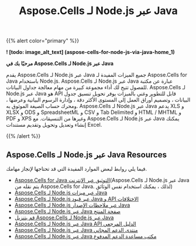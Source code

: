﻿---
title: Aspose.Cells لـ Node.js عبر Java
type: docs
weight: 50
url: /ar/nodejs-java/
is_root: true
---
{{% alert color="primary" %}}

**! [todo: image_alt_text] (aspose-cells-for-node-js-via-java-home_1)**

**مرحبًا بك في Aspose.Cells لـ Node.js عبر Java**

يقدم Aspose.Cells لـ Node.js عبر Java جميع الميزات المفيدة لـ Aspose.Cells for Java باستخدام Node.js. Aspose.Cells لـ Node.js عبر Java عبارة عن مكتبة للفصول تتيح لك أداء مجموعة كبيرة من مهام معالجة جداول البيانات. Aspose.Cells لـ Node.js عبر Java هو API قابل للتطوير وغني بالميزات يوفر تحويل تنسيق جدول البيانات ، وتصميم أوراق العمل إلى المستوى الأكثر دقة ، وإدارة الرسوم البيانية وعرضها ، ومحرك حساب الصيغة الموثوق به. Aspose.Cells لـ Node.js عبر Java يدعم XLS و XLSX و ODS و SpreadsheetML و CSV و Tab Delimited و HTML / MHTML و PDF و XPS وغيرها من التنسيقات. مع Aspose.Cells لـ Node.js عبر Java يمكنك إنشاء وتعديل وتحويل وتقديم مستندات Excel.

{{% /alert %}}

## **Aspose.Cells لـ Node.js عبر Java Resources**

فيما يلي روابط لبعض الموارد المفيدة التي قد تحتاجها لإنجاز مهامك.

- [Aspose.Cells for Java التوثيق عبر الإنترنت](/cells/ar/java/)(Aspose.Cells لـ Node.js عبر Java يتم نقله من Aspose.Cells for Java. لذلك ، يمكنك استخدام نفس الوثائق)
- [Aspose.Cells لـ Node.js عبر ميزات Java](/cells/ar/nodejs-java/features/)
- [Aspose.Cells لـ Node.js عبر قيود Java و API الاختلافات](/cells/ar/nodejs-java/limitations-and-api-differences/)
- [Aspose.Cells لـ Node.js عبر ملاحظات الإصدار Java](/cells/ar/nodejs-java/release-notes/)
- [Aspose.Cells لـ Node.js عبر Java صفحة المنتج](https://products.aspose.com/cells/nodejs-java/)
- [قم بتنزيل Aspose.Cells لـ Node.js عبر Java](https://downloads.aspose.com/cells/nodejs)
- [Aspose.Cells لـ Node.js عبر Java API الدليل المرجعي](https://reference.aspose.com/cells/nodejs)
- [Aspose.Cells لـ Node.js عبر Java منتدى الدعم المجاني](https://forum.aspose.com/c/cells/9)
- [Aspose.Cells لـ Node.js عبر Java مكتب مساعدة الدعم المدفوع](https://helpdesk.aspose.com/)

